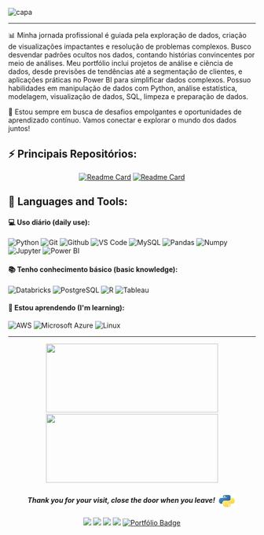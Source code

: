 ![capa](https://media.discordapp.net/attachments/1063559719291199599/1219061617111859210/ANALISTA_DE_DADOS_E_BI.jpg?ex=6609ee9a&is=65f7799a&hm=24b33ee5f0d4fb49cba381eacdc066d17d90b55df997d4dafb005b43dd4d2430&=&format=webp&width=1024&height=256)

---

📊 Minha jornada profissional é guiada pela exploração de dados, criação de visualizações impactantes e resolução de problemas complexos. Busco desvendar padrões ocultos nos dados, contando histórias convincentes por meio de análises. Meu portfólio inclui projetos de análise e ciência de dados, desde previsões de tendências até a segmentação de clientes, e aplicações práticas no Power BI para simplificar dados complexos. Possuo habilidades em manipulação de dados com Python, análise estatística, modelagem, visualização de dados, SQL, limpeza e preparação de dados. 

🚀 Estou sempre em busca de desafios empolgantes e oportunidades de aprendizado contínuo. Vamos conectar e explorar o mundo dos dados juntos!


## ⚡ **Principais Repositórios:**

<div id="header" align="center">
 
[![Readme Card](https://github-readme-stats.vercel.app/api/pin/?username=sarahfeanor&repo=Portfolio-DataScience\&title_color=fff\&icon_color=f9f9f9\&text_color=9f9f9f\&bg_color=151515)](https://github.com/sarahfeanor/Portfolio-DataScience) [![Readme Card](https://github-readme-stats.vercel.app/api/pin/?username=sarahfeanor&repo=Portfolio_PowerBi\&title_color=fff\&icon_color=f9f9f9\&text_color=9f9f9f\&bg_color=151515)](https://github.com/sarahfeanor/Portfolio_PowerBi) 

</div>


## 🚀 **Languages and Tools:**

 #### 💻 Uso diário (daily use):
 ![Python](https://img.shields.io/badge/-Python-black?style=flat-square&logo=Python)
 ![Git](https://img.shields.io/badge/-Git-black?style=flat-square&logo=Git)
 ![Github](https://img.shields.io/badge/-Github-black?style=flat-squareflat-square&logo=Github)
 ![VS Code](https://img.shields.io/badge/-VS%20Code-black?style=flat-squareflat-square&logo=visual-studio-code)
 ![MySQL](https://img.shields.io/badge/MySQL-00000F?style=flat-squareflat-square&logo=mysql&logoColor=white)
 ![Pandas](https://img.shields.io/badge/-Pandas-black?style=flat-squareflat-square&logo=Pandas)
 ![Numpy](https://img.shields.io/badge/-Numpy-black?style=flat-squareflat-square&logo=Numpy)
 ![Jupyter](https://img.shields.io/badge/-Jupyter-black?style=flat-squareflat-square&logo=Jupyter)
 ![Power BI](https://img.shields.io/badge/-Power%20BI-black?style=flat-square&logo=Power-BI)
 
 
 #### 📚 Tenho conhecimento básico (basic knowledge):
 
 ![Databricks](https://img.shields.io/badge/-Databricks-black?style=flat-square&logo=Databricks)
 ![PostgreSQL](https://img.shields.io/badge/-PostgreSQL-black?style=flat-square&logo=PostgreSQL)
 ![R](https://img.shields.io/badge/-R-black?style=flat-square&logo=R)
 ![Tableau](https://img.shields.io/badge/-Tableau-black?style=flat-square&logo=Tableau)

 
 #### 🌱 Estou aprendendo (I'm learning):
 
 ![AWS](https://img.shields.io/badge/-AWS-black?style=flat-square&logo=Amazon-AWS)
 ![Microsoft Azure](https://img.shields.io/badge/-Azure-black?style=flat-square&logo=Microsoft-Azure)
 ![Linux](https://img.shields.io/badge/-Linux-black?style=flat-square&logo=Linux) 

---

<div id="header" align="center">

<img width="350px" height="140em" src="https://github-readme-stats.vercel.app/api/top-langs/?username=sarahfeanor&hide=html&layout=compact&theme=dark" /></td> <a href="https://github.com/SarahFeanor/"> <img width="350px" height="140em" src="https://github-readme-stats.vercel.app/api?username=sarahfeanor&show_icons=true&theme=dark&include_commits=true"/>
</a>
 
 
#### *Thank you for your visit, close the door when you leave!*  <img align="center" alt="Rafa-Python" height="30" width="40" src="https://raw.githubusercontent.com/devicons/devicon/master/icons/python/python-original.svg">
 
  <a href="https://www.linkedin.com/in/sarahfrezende/" target="_blank"><img src="https://img.shields.io/badge/-LinkedIn-%230077B5?style=for-the-badge&logo=linkedin&logoColor=white" target="_blank"></a> 
  <a href = "mailto:sarahfrezende@gmail.com"><img src="https://img.shields.io/badge/-Gmail-%23333?style=for-the-badge&logo=gmail&logoColor=white" target="_blank"></a>
   <a href="https://instagram.com/sarahfrezende" target="_blank"><img src="https://img.shields.io/badge/-Instagram-%23E4405F?style=for-the-badge&logo=instagram&logoColor=white" target="_blank"></a>
   <a href="https://www.kaggle.com/sarahfrezende" target="_blank"><img src="https://img.shields.io/badge/Kaggle-20BEFF?style=for-the-badge&logo=Kaggle&logoColor=white" target="_blank"></a> 
   <a href="https://sarahfrezende.my.canva.site/portfolio-de-dados/" target="_blank">
  <img src="https://img.shields.io/badge/-Portfolio-blue?style=flat-square&logo=Portfolio&logoColor=white" alt="Portfólio Badge" width="78">
</a>



</div>

</div>

